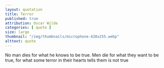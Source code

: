 ```yaml
---
layout: quotation
title: Terror
published: true 
attribution: Oscar Wilde
categories: [ quote ]
size: large
thumbnail: "/img/thumbnails/microphone-420x255.webp"
alttext: quote
---
```


No man dies for what he knows to be true. Men die for 
what they want to be true, for what some terror in their 
hearts tells them is not true
